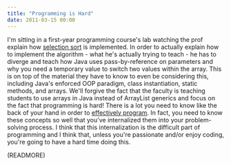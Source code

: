 ```yaml
---
title: "Programming is Hard"
date: 2011-03-15 00:00
---
```


I'm sitting in a first-year programming course's lab watching the prof explain how [selection sort](http://en.wikipedia.org/wiki/Selection_sort) is implemented. In order to actually explain how to implement the algorithm - what he's actually trying to teach - he has to diverge and teach how Java uses pass-by-reference on parameters and why you need a temporary value to switch two values within the array. This is on top of the material they have to know to even be considering this, including Java's enforced OOP paradigm, class instantiation, static methods, and arrays. We'll forgive the fact that the faculty is teaching students to use arrays in Java instead of ArrayList generics and focus on the fact that programming is hard! There is a lot you need to know like the back of your hand in order to [effectively program](http://en.wikipedia.org/wiki/Cargo_cult_programming). In fact, you need to know these concepts so well that you've internalized them into your problem-solving process. I think that this internalization is the difficult part of programming and I think that, unless you're passionate and/or enjoy coding, you're going to have a hard time doing this.

(READMORE)

